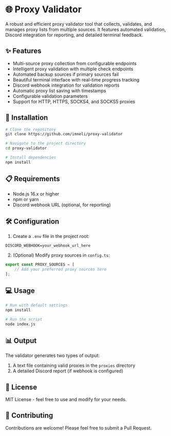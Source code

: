 # 🌐 Proxy Validator

A robust and efficient proxy validator tool that collects, validates, and manages proxy lists from multiple sources. It features automated validation, Discord integration for reporting, and detailed terminal feedback.

## ✨ Features

- Multi-source proxy collection from configurable endpoints
- Intelligent proxy validation with multiple check endpoints
- Automated backup sources if primary sources fail
- Beautiful terminal interface with real-time progress tracking
- Discord webhook integration for validation reports
- Automatic proxy list saving with timestamps
- Configurable validation parameters
- Support for HTTP, HTTPS, SOCKS4, and SOCKS5 proxies

## 🚀 Installation

```bash
# Clone the repository
git clone https://github.com/imneli/proxy-validator

# Navigate to the project directory
cd proxy-validator

# Install dependencies
npm install
```

## 📋 Requirements

- Node.js 16.x or higher
- npm or yarn
- Discord webhook URL (optional, for reporting)

## 🛠️ Configuration

1. Create a `.env` file in the project root:
```env
DISCORD_WEBHOOK=your_webhook_url_here
```

2. (Optional) Modify proxy sources in `config.ts`:
```typescript
export const PROXY_SOURCES = [
    // Add your preferred proxy sources here
];
```

## 💻 Usage

```bash
# Run with default settings
npm install

# Run the script
node index.js

```

## 📊 Output

The validator generates two types of output:
1. A text file containing valid proxies in the `proxies` directory
2. A detailed Discord report (if webhook is configured)

## 📝 License

MIT License - feel free to use and modify for your needs.

## 🤝 Contributing

Contributions are welcome! Please feel free to submit a Pull Request.